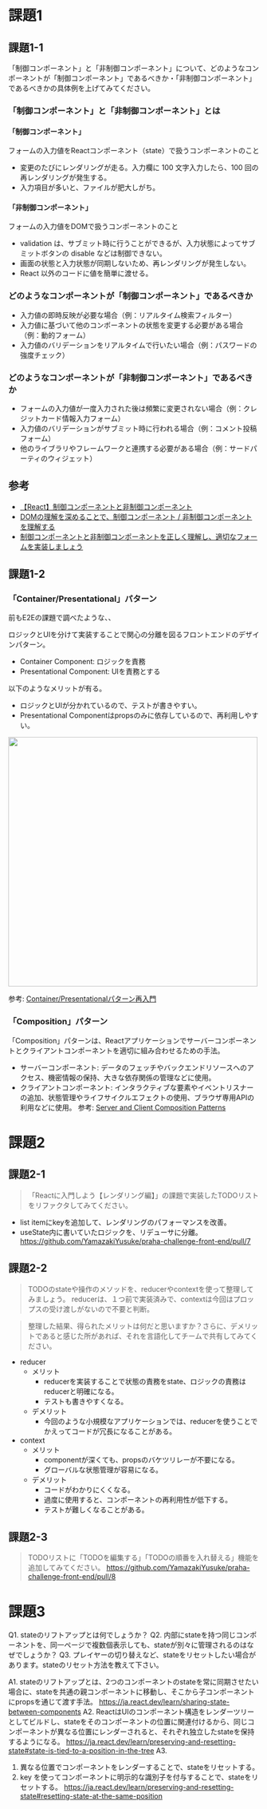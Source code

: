 # 課題1
## 課題1-1
「制御コンポーネント」と「非制御コンポーネント」について、どのようなコンポーネントが「制御コンポーネント」であるべきか・「非制御コンポーネント」であるべきかの具体例を上げてみてください。
### 「制御コンポーネント」と「非制御コンポーネント」とは
#### 「制御コンポーネント」
フォームの入力値をReactコンポーネント（state）で扱うコンポーネントのこと
- 変更のたびにレンダリングが走る。入力欄に 100 文字入力したら、100 回の再レンダリングが発生する。
- 入力項目が多いと、ファイルが肥大しがち。
#### 「非制御コンポーネント」
フォームの入力値をDOMで扱うコンポーネントのこと
- validation は、サブミット時に行うことができるが、入力状態によってサブミットボタンの disable などは制御できない。
- 画面の状態と入力状態が同期しないため、再レンダリングが発生しない。
- React 以外のコードに値を簡単に渡せる。

### どのようなコンポーネントが「制御コンポーネント」であるべきか
- 入力値の即時反映が必要な場合（例：リアルタイム検索フィルター）
- 入力値に基づいて他のコンポーネントの状態を変更する必要がある場合（例：動的フォーム）
- 入力値のバリデーションをリアルタイムで行いたい場合（例：パスワードの強度チェック）

### どのようなコンポーネントが「非制御コンポーネント」であるべきか
- フォームの入力値が一度入力された後は頻繁に変更されない場合（例：クレジットカード情報入力フォーム）
- 入力値のバリデーションがサブミット時に行われる場合（例：コメント投稿フォーム）
- 他のライブラリやフレームワークと連携する必要がある場合（例：サードパーティのウィジェット）

## 参考
- [【React】制御コンポーネントと非制御コンポーネント](https://qiita.com/y-suzu/items/8fc2edcd33951733cfcb)
- [DOMの理解を深めることで、制御コンポーネント / 非制御コンポーネント を理解する](https://zenn.dev/mami_inuzuka/articles/79093514fab74b)
- [制御コンポーネントと非制御コンポーネントを正しく理解し、適切なフォームを実装しましょう](https://x.gd/AuZzo)

## 課題1-2
### 「Container/Presentational」パターン
前もE2Eの課題で調べたような、、

ロジックとUIを分けて実装することで関心の分離を図るフロントエンドのデザインパターン。
- Container Component: ロジックを責務
- Presentational Component: UIを責務とする

以下のようなメリットが有る。
- ロジックとUIが分かれているので、テストが書きやすい。
- Presentational Componentはpropsのみに依存しているので、再利用しやすい。

<img src="https://storage.googleapis.com/zenn-user-upload/d7402f1ed76b-20220613.png" width=500>

参考: [Container/Presentationalパターン再入門](https://zenn.dev/buyselltech/articles/9460c75b7cd8d1)

### 「Composition」パターン
「Composition」パターンは、Reactアプリケーションでサーバーコンポーネントとクライアントコンポーネントを適切に組み合わせるための手法。
- サーバーコンポーネント: データのフェッチやバックエンドリソースへのアクセス、機密情報の保持、大きな依存関係の管理などに使用。
- クライアントコンポーネント: インタラクティブな要素やイベントリスナーの追加、状態管理やライフサイクルエフェクトの使用、ブラウザ専用APIの利用などに使用。
参考: [Server and Client Composition Patterns](https://nextjs.org/docs/app/building-your-application/rendering/composition-patterns)

# 課題2
## 課題2-1
> 「Reactに入門しよう【レンダリング編】」の課題で実装したTODOリストをリファクタしてみてください。
- list itemにkeyを追加して、レンダリングのパフォーマンスを改善。
- useState内に書いていたロジックを、リデューサに分離。
https://github.com/YamazakiYusuke/praha-challenge-front-end/pull/7

## 課題2-2
> TODOのstateや操作のメソッドを、reducerやcontextを使って整理してみましょう。
reducerは、１つ前で実装済みで、contextは今回はプロップスの受け渡しがないので不要と判断。

> 整理した結果、得られたメリットは何だと思いますか？さらに、デメリットであると感じた所があれば、それを言語化してチームで共有してみてください。
- reducer
  - メリット
    - reducerを実装することで状態の責務をstate、ロジックの責務はreducerと明確になる。
    - テストも書きやすくなる。
  - デメリット
    - 今回のような小規模なアプリケーションでは、reducerを使うことでかえってコードが冗長になることがある。
- context
  - メリット
    - componentが深くても、propsのバケツリレーが不要になる。
    - グローバルな状態管理が容易になる。
  - デメリット
    - コードがわかりにくくなる。
    - 過度に使用すると、コンポーネントの再利用性が低下する。
    - テストが難しくなることがある。

## 課題2-3
> TODOリストに「TODOを編集する」「TODOの順番を入れ替える」機能を追加してみてください。
https://github.com/YamazakiYusuke/praha-challenge-front-end/pull/8

# 課題3
Q1. stateのリフトアップとは何でしょうか？
Q2. 内部にstateを持つ同じコンポーネントを、同一ページで複数個表示しても、stateが別々に管理されるのはなぜでしょうか？
Q3. プレイヤーの切り替えなど、stateをリセットしたい場合があります。stateのリセット方法を教えて下さい。


A1. stateのリフトアップとは、2つのコンポーネントのstateを常に同期させたい場合に、stateを共通の親コンポーネントに移動し、そこから子コンポーネントにpropsを通じて渡す手法。
https://ja.react.dev/learn/sharing-state-between-components
A2. ReactはUIのコンポーネント構造をレンダーツリーとしてビルドし、stateをそのコンポーネントの位置に関連付けるから、同じコンポーネントが異なる位置にレンダーされると、それぞれ独立したstateを保持するようになる。
https://ja.react.dev/learn/preserving-and-resetting-state#state-is-tied-to-a-position-in-the-tree
A3. 
  1. 異なる位置でコンポーネントをレンダーすることで、stateをリセットする。
  2. key を使ってコンポーネントに明示的な識別子を付与することで、stateをリセットする。
  https://ja.react.dev/learn/preserving-and-resetting-state#resetting-state-at-the-same-position